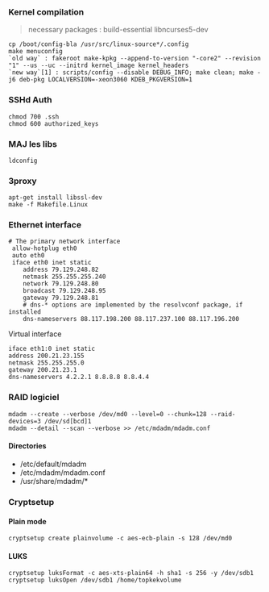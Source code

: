 ### Kernel compilation

> necessary packages : build-essential libncurses5-dev

    cp /boot/config-bla /usr/src/linux-source*/.config
    make menuconfig
    `old way` : fakeroot make-kpkg --append-to-version "-core2" --revision "1" --us --uc --initrd kernel_image kernel_headers
    `new way`[1] : scripts/config --disable DEBUG_INFO; make clean; make -j6 deb-pkg LOCALVERSION=-xeon3060 KDEB_PKGVERSION=1

[1]: http://debian-handbook.info/browse/fr-FR/stable/sect.kernel-compilation.html


### SSHd Auth

    chmod 700 .ssh
    chmod 600 authorized_keys

### MAJ les libs

    ldconfig

### 3proxy

    apt-get install libssl-dev
    make -f Makefile.Linux

### Ethernet interface

    # The primary network interface
     allow-hotplug eth0
     auto eth0
     iface eth0 inet static
        address 79.129.248.82
        netmask 255.255.255.240
        network 79.129.248.80
        broadcast 79.129.248.95
        gateway 79.129.248.81
        # dns-* options are implemented by the resolvconf package, if installed
        dns-nameservers 88.117.198.200 88.117.237.100 88.117.196.200

Virtual interface

    iface eth1:0 inet static
    address 200.21.23.155
    netmask 255.255.255.0
    gateway 200.21.23.1
    dns-nameservers 4.2.2.1 8.8.8.8 8.8.4.4

### RAID logiciel
 

    mdadm --create --verbose /dev/md0 --level=0 --chunk=128 --raid-devices=3 /dev/sd[bcd]1
    mdadm --detail --scan --verbose >> /etc/mdadm/mdadm.conf

#### Directories
- /etc/default/mdadm
- /etc/mdadm/mdadm.conf
- /usr/share/mdadm/*

### Cryptsetup
#### Plain mode

    cryptsetup create plainvolume -c aes-ecb-plain -s 128 /dev/md0

#### LUKS

    cryptsetup luksFormat -c aes-xts-plain64 -h sha1 -s 256 -y /dev/sdb1
    cryptsetup luksOpen /dev/sdb1 /home/topkekvolume
    
